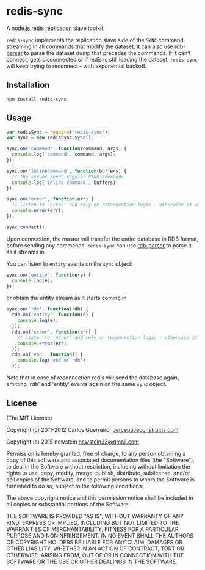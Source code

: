 redis-sync
==========

A [node.js](http://nodejs.org/) [redis](http://redis.io) [replication](http://redis.io/topics/replication) slave toolkit.

`redis-sync` implements the replication slave side of the `SYNC` command, streaming in all commands that modify the dataset.
It can also use [rdb-parser](https://github.com/pconstr/rdb-parser) to parse the dataset dump that precedes the commands.
If it can't connect, gets disconnected or if redis is still loading the dataset, `redis-sync` will keep trying to reconnect - with exponential backoff.

Installation
------------

`npm install redis-sync`

Usage
-----

```javascript
var redisSync = require('redis-sync');
var sync = new redisSync.Sync();

sync.on('command', function(command, args) {
  console.log('command', command, args);
});

sync.on('inlineCommand', function(buffers) {
  // the server sends regular PING commands
  console.log('inline command', buffers);
});

sync.on('error', function(err) {
  // listen to 'error' and rely on reconnection logic - otherwise it will get thrown
  console.error(err);
});

sync.connect();
```

Upon connection, the master will transfer the entire database in RDB format, before sending any commands.
`redis-sync` can use [rdb-parser](https://github.com/pconstr/rdb-parser) to parse it as it streams in.

You can listen to `entity` events on the `sync` object:

```javascript
sync.on('entity', function(e) {
  console.log(e);
});
```

or obtain the entity stream as it starts coming in

```javascript
sync.on('rdb', function(rdb) {
  rdb.on('entity', function(e) {
    console.log(e);
  });
  rdb.on('error', function(err) {
    // listen to 'error' and rely on reconnection logic - otherwise it will get thrown
    console.error(err);
  });
  rdb.on('end', function() {
    console.log('end of rdb');
  });
```

Note that in case of reconnection redis will send the database again, emitting 'rdb' and 'entity' events again on the same `sync` object.

License
-------

(The MIT License)

Copyright (c) 2011-2012 Carlos Guerreiro, [perceptiveconstructs.com](http://perceptiveconstructs.com)

Copyright (c) 2015 newstein newstein33@gmail.com

Permission is hereby granted, free of charge, to any person obtaining
a copy of this software and associated documentation files (the
"Software"), to deal in the Software without restriction, including
without limitation the rights to use, copy, modify, merge, publish,
distribute, sublicense, and/or sell copies of the Software, and to
permit persons to whom the Software is furnished to do so, subject to
the following conditions:

The above copyright notice and this permission notice shall be
included in all copies or substantial portions of the Software.

THE SOFTWARE IS PROVIDED "AS IS", WITHOUT WARRANTY OF ANY KIND,
EXPRESS OR IMPLIED, INCLUDING BUT NOT LIMITED TO THE WARRANTIES OF
MERCHANTABILITY, FITNESS FOR A PARTICULAR PURPOSE AND
NONINFRINGEMENT. IN NO EVENT SHALL THE AUTHORS OR COPYRIGHT HOLDERS BE
LIABLE FOR ANY CLAIM, DAMAGES OR OTHER LIABILITY, WHETHER IN AN ACTION
OF CONTRACT, TORT OR OTHERWISE, ARISING FROM, OUT OF OR IN CONNECTION
WITH THE SOFTWARE OR THE USE OR OTHER DEALINGS IN THE SOFTWARE.
